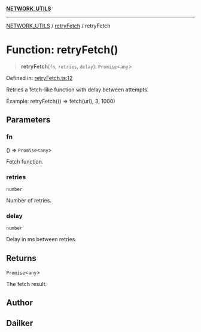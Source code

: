 [**NETWORK_UTILS**](../../README.md)

***

[NETWORK_UTILS](../../README.md) / [retryFetch](../README.md) / retryFetch

# Function: retryFetch()

> **retryFetch**(`fn`, `retries`, `delay`): `Promise`\<`any`\>

Defined in: [retryFetch.ts:12](https://github.com/dailker/everyutil/blob/2a1290e25c1270a5e1af64099b97f8d5fc086e59/src/network/retryFetch.ts#L12)

Retries a fetch-like function with delay between attempts.

Example: retryFetch(() => fetch(url), 3, 1000)

## Parameters

### fn

() => `Promise`\<`any`\>

Fetch function.

### retries

`number`

Number of retries.

### delay

`number`

Delay in ms between retries.

## Returns

`Promise`\<`any`\>

The fetch result.

## Author

## Dailker
